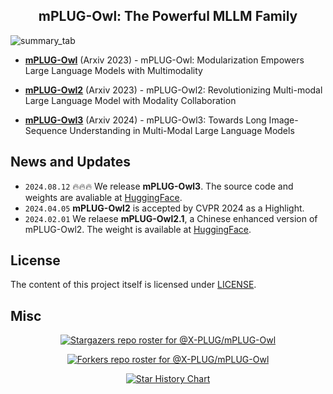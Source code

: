 <div align="center">

<h2>mPLUG-Owl: The Powerful MLLM Family</h2>

</div>

<!--![summary_tab](https://z1.ax1x.com/2023/11/03/piM1rGQ.md.png)!-->
![summary_tab](https://picx.zhimg.com/70/v2-0c20dc670d9a55c03fb8d7b253ebfe1d_1440w.avis?source=172ae18b&biz_tag=Post)



- [**mPLUG-Owl**](mPLUG-Owl) (Arxiv 2023) - mPLUG-Owl: Modularization Empowers Large Language Models with Multimodality

- [**mPLUG-Owl2**](mPLUG-Owl2) (Arxiv 2023) - mPLUG-Owl2: Revolutionizing Multi-modal Large Language Model with Modality Collaboration

- [**mPLUG-Owl3**](mPLUG-Owl3) (Arxiv 2024) - mPLUG-Owl3: Towards Long Image-Sequence Understanding in Multi-Modal Large Language Models

## News and Updates
* ```2024.08.12``` 🔥🔥🔥 We release **mPLUG-Owl3**. The source code and weights are avaliable at [HuggingFace](https://huggingface.co/mPLUG/mPLUG-Owl3-7B-240728).
* ```2024.04.05``` **mPLUG-Owl2** is accepted by CVPR 2024 as a Highlight.
* ```2024.02.01``` We relaese **mPLUG-Owl2.1**, a Chinese enhanced version of mPLUG-Owl2. The weight is available at [HuggingFace](https://huggingface.co/Mizukiluke/mplug_owl_2_1).

## License

The content of this project itself is licensed under [LICENSE](LICENSE).


## Misc

<div align="center">

[![Stargazers repo roster for @X-PLUG/mPLUG-Owl](https://reporoster.com/stars/X-PLUG/mPLUG-Owl)](https://github.com/X-PLUG/mPLUG-Owl/stargazers)

[![Forkers repo roster for @X-PLUG/mPLUG-Owl](https://reporoster.com/forks/X-PLUG/mPLUG-Owl)](https://github.com/X-PLUG/mPLUG-Owl/network/members)

[![Star History Chart](https://api.star-history.com/svg?repos=X-PLUG/mPLUG-Owl&type=Date)](https://star-history.com/#X-PLUG/mPLUG-Owl&Date)

</div>

